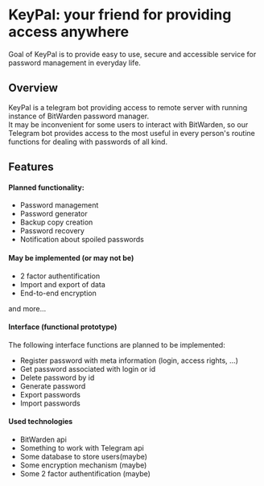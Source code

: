 # KeyPal: your friend for providing access anywhere

Goal of KeyPal is to provide easy to use, secure and accessible service for password
management in everyday life. 

## Overview
KeyPal is a telegram bot providing access to remote server
with running instance of BitWarden password manager.  
It may be inconvenient for some users to interact with BitWarden, so our
Telegram bot provides access to the most useful in every person's
routine functions for dealing with passwords of all kind.

## Features
#### Planned functionality:
- Password management
- Password generator
- Backup copy creation
- Password recovery
- Notification about spoiled passwords
#### May be implemented (or may not be)
- 2 factor authentification
- Import and export of data  
- End-to-end encryption

and more...


#### Interface (functional prototype)
The following interface functions are planned to be implemented:
- Register password with meta information (login, access rights, ...)
- Get password associated with login or id
- Delete password by id
- Generate password
- Export passwords
- Import passwords

#### Used technologies
- BitWarden api
- Something to work with Telegram api
- Some database to store users(maybe)
- Some encryption mechanism (maybe)
- Some 2 factor authentification (maybe)
